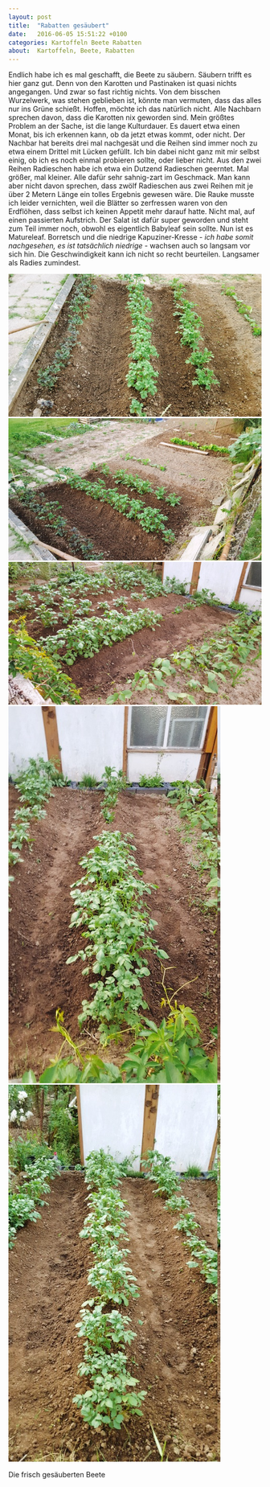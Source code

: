 ```yaml
---
layout: post
title:  "Rabatten gesäubert"
date:   2016-06-05 15:51:22 +0100
categories: Kartoffeln Beete Rabatten
about:  Kartoffeln, Beete, Rabatten
---
```


Endlich habe ich es mal geschafft, die Beete zu säubern. Säubern trifft es hier ganz gut. Denn von den Karotten und Pastinaken ist quasi nichts angegangen. Und zwar so fast richtig nichts. Von dem bisschen Wurzelwerk, was stehen geblieben ist, könnte man vermuten, dass das alles nur ins Grüne schießt. Hoffen, möchte ich das natürlich nicht. Alle Nachbarn sprechen davon, dass die Karotten nix geworden sind. Mein größtes Problem an der Sache, ist die lange Kulturdauer. Es dauert etwa einen Monat, bis ich erkennen kann, ob da jetzt etwas kommt, oder nicht. Der Nachbar hat bereits drei mal nachgesät und die Reihen sind immer noch zu etwa einem Drittel mit Lücken gefüllt. Ich bin dabei nicht ganz mit mir selbst einig, ob ich es noch einmal probieren sollte, oder lieber nicht. Aus den zwei Reihen Radieschen habe ich etwa ein Dutzend Radieschen geerntet. Mal größer, mal kleiner. Alle dafür sehr sahnig-zart im Geschmack. Man kann aber nicht davon sprechen, dass zwölf Radieschen aus zwei Reihen mit je über 2 Metern Länge ein tolles Ergebnis gewesen wäre. Die Rauke musste ich leider vernichten, weil die Blätter so zerfressen waren von den Erdflöhen, dass selbst ich keinen Appetit mehr darauf hatte. Nicht mal, auf einen passierten Aufstrich. Der Salat ist dafür super geworden und steht zum Teil immer noch, obwohl es eigentlich Babyleaf sein sollte. Nun ist es Matureleaf. Borretsch und die niedrige Kapuziner-Kresse *- ich habe somit nachgesehen, es ist tatsächlich niedrige -* wachsen auch so langsam vor sich hin. Die Geschwindigkeit kann ich nicht so recht beurteilen. Langsamer als Radies zumindest.

<div class="post-image">
  <a href="/img/rabatten_gesaeubert_20160605_213330.jpg">
    <img src="/img/rabatten_gesaeubert_20160605_213330_750x.jpg" alt="" />
  </a>
</div>

<div class="post-image">
  <a href="/img/rabatten_gesaeubert_20160605_213337.jpg">
    <img src="/img/rabatten_gesaeubert_20160605_213337_750x.jpg" alt="" />
  </a>
</div>

<div class="post-image">
  <a href="/img/rabatten_gesaeubert_20160605_213346.jpg">
    <img src="/img/rabatten_gesaeubert_20160605_213346_750x.jpg" alt="" />
  </a>
</div>

<div class="post-image post-image--split">
  <a href="/img/rabatten_gesaeubert_20160605_213356.jpg">
    <img src="/img/rabatten_gesaeubert_20160605_213356_750x.jpg" alt="" />
  </a>
  <a href="/img/rabatten_gesaeubert_20160605_213403.jpg">
    <img src="/img/rabatten_gesaeubert_20160605_213403_750x.jpg" alt="" />
  </a>
  <p class="post-image-caption">Die frisch gesäuberten Beete</p>
</div>
